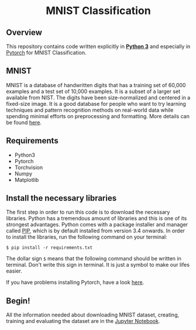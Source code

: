 <h1 align="center">
MNIST Classification
</h2>
<p align="center">

## Overview
This repository contains code written explicitly in [**Python 3**](https://www.python.org/) and especially in [Pytorch](https://pytorch.org/) for MNIST Classification.

## MNIST
MNIST is a database of handwritten digits that has a training set of 60,000 examples and a test set of 10,000 examples. It is a subset of a larger set available from NIST. The digits have been size-normalized and centered in a fixed-size image. It is a good database for people who want to try learning techniques and pattern recognition methods on real-world data while spending minimal efforts on preprocessing and formatting. More details can be found [here](http://yann.lecun.com/exdb/mnist/).

## Requirements
- Python3
- Pytorch
- Torchvision
- Numpy
- Matplotlib

## Install the necessary libraries
The first step in order to run this code is to download the necessary libraries. Python has a tremendous amount of libraries and this is one of its strongest advantages. Python comes with a package installer and manager called [PIP](https://pypi.org/project/pip/), which is by default installed from version 3.4 onwards. In order to install the libraries, run the following command on your terminal:
```
$ pip install -r requirements.txt
```
The dollar sign ```$``` means that the following command should be written in terminal. Don't write this sign in terminal. It is just a symbol to make our lifes easier.

If you have problems installing Pytorch, have a look [here](https://pytorch.org/).

## Begin!
All the information needed about downloading MNIST dataset, creating, training and evaluating the dataset are in the [Jupyter Notebook](MNIST_Classification_using_Neural_Networks_with_Pytorch.ipynb).
